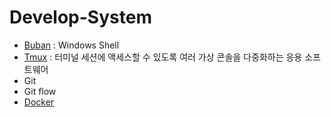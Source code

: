 # Develop-System

* [Buban](https://github.com/jmrose/Develop-System/blob/master/tmux_babun.md) : Windows Shell
* [Tmux](https://github.com/jmrose/Develop-System/blob/master/tmux_babun.md) : 터미널 세션에 액세스할 수 있도록 여러 가상 콘솔을 다중화하는 응용 소프트웨어
* Git
* Git flow
* [Docker](https://github.com/jmrose/Docker)
